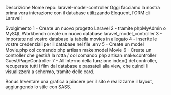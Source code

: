 Descrizione
Nome repo: laravel-model-controller
Oggi facciamo la nostra prima vera interazione con il database utilizzando Eloquent, l’ORM di Laravel!

Svolgimento
1 - Create un nuovo progetto Laravel
2 - tramite phpMyAdmin o MySQL Workbench create un nuovo database laravel_model_controller
3 - Importate nel vostro database la tabella movies in allegato
4 - inserite le vostre credenziali per il database nel file .env
5 - Create un model Movie.php col comando php artisan make:model Movie
6 - Create un controller che gestirà la rotta / col comando
php artisan make:controller Guest/PageController
7 - All’interno della funzione index() del controller, recuperate tutti i film dal database e passateli alla view, che quindi li visualizzerà a schermo, tramite delle card.

Bonus 
Inventare una grafica a piacere per il sito e realizzarne il layout, aggiungendo lo stile con SASS.

